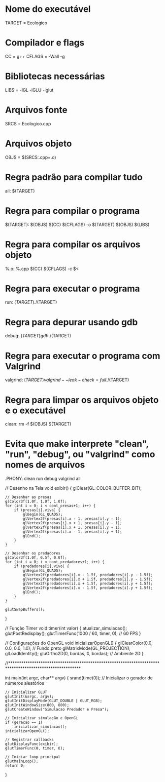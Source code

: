 # Nome do executável
TARGET = Ecologico

# Compilador e flags
CC = g++
CFLAGS = -Wall -g

# Bibliotecas necessárias
LIBS = -lGL -lGLU -lglut

# Arquivos fonte
SRCS = Ecologico.cpp

# Arquivos objeto
OBJS = $(SRCS:.cpp=.o)

# Regra padrão para compilar tudo
all: $(TARGET)

# Regra para compilar o programa
$(TARGET): $(OBJS)
	$(CC) $(CFLAGS) -o $(TARGET) $(OBJS) $(LIBS)

# Regra para compilar os arquivos objeto
%.o: %.cpp
	$(CC) $(CFLAGS) -c $<

# Regra para executar o programa
run: $(TARGET)
	./$(TARGET)

# Regra para depurar usando gdb
debug: $(TARGET)
	gdb ./$(TARGET)

# Regra para executar o programa com Valgrind
valgrind: $(TARGET)
	valgrind --leak-check=full ./$(TARGET)

# Regra para limpar os arquivos objeto e o executável
clean:
	rm -f $(OBJS) $(TARGET)

# Evita que make interprete "clean", "run", "debug", ou "valgrind" como nomes de arquivos
.PHONY: clean run debug valgrind all











// Desenho na Tela
void exibir() {
    glClear(GL_COLOR_BUFFER_BIT);

    // Desenhar as presas
    glColor3f(1.0f, 1.0f, 1.0f);  
    for (int i = 0; i < cont_presas+1; i++) {
        if (presas[i].viva) {
            glBegin(GL_QUADS);
            glVertex2f(presas[i].x - 1, presas[i].y - 1);
            glVertex2f(presas[i].x + 1, presas[i].y - 1);
            glVertex2f(presas[i].x + 1, presas[i].y + 1);
            glVertex2f(presas[i].x - 1, presas[i].y + 1);
            glEnd();
        }
    }

    // Desenhar os predadores
    glColor3f(1.0f, 0.5f, 0.0f);  
    for (int i = 0; i < cont_predadores+1; i++) {
        if (predadores[i].vivo) {
            glBegin(GL_QUADS);
            glVertex2f(predadores[i].x - 1.5f, predadores[i].y - 1.5f);
            glVertex2f(predadores[i].x + 1.5f, predadores[i].y - 1.5f);
            glVertex2f(predadores[i].x + 1.5f, predadores[i].y + 1.5f);
            glVertex2f(predadores[i].x - 1.5f, predadores[i].y + 1.5f);
            glEnd();
        }
    }

    glutSwapBuffers();
}

// Função Timer
void timer(int valor) {
    atualizar_simulacao();
    glutPostRedisplay();
    glutTimerFunc(1000 / 60, timer, 0);  // 60 FPS
}

// Configurações do OpenGL
void inicializarOpenGL() {
    glClearColor(0.0, 0.0, 0.0, 1.0);  // Fundo preto
    glMatrixMode(GL_PROJECTION);
    glLoadIdentity();
    gluOrtho2D(0, bordas, 0, bordas);  // Ambiente 2D 
}

//*********************************************************************************************************

int main(int argc, char** argv) {
    srand(time(0));  // Inicializar o gerador de números aleatórios

    // Inicializar GLUT
    glutInit(&argc, argv);
    glutInitDisplayMode(GLUT_DOUBLE | GLUT_RGB);
    glutInitWindowSize(800, 800);
    glutCreateWindow("Simulacao Predador e Presa");

    // Inicializar simulação e OpenGL
    if (geracao == 1)
        inicializar_simulacao();
    inicializarOpenGL();

    // Registrar callbacks
    glutDisplayFunc(exibir);
    glutTimerFunc(0, timer, 0);

    // Iniciar loop principal
    glutMainLoop();
    return 0;
}